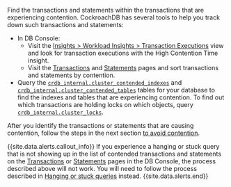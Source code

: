 Find the transactions and statements within the transactions that are experiencing contention. CockroachDB has several tools to help you track down such transactions and statements:

* In DB Console:
  - Visit the [Insights > Workload Insights > Transaction Executions](ui-insights-page.html) view and look for transaction executions with the High Contention Time insight.
  - Visit the [Transactions](ui-transactions-page.html) and [Statements](ui-statements-page.html) pages and sort transactions and statements by contention.
* Query the [`crdb_internal.cluster_contended_indexes`](crdb-internal.html#cluster_contended_indexes) and [`crdb_internal.cluster_contended_tables`](crdb-internal.html#cluster_contended_tables) tables for your database to find the indexes and tables that are experiencing contention. To find out which transactions are holding locks on which objects, query [`crdb_internal.cluster_locks`](crdb-internal.html#cluster_locks).

After you identify the transactions or statements that are causing contention, follow the steps in the next section [to avoid contention](performance-best-practices-overview.html#avoid-transaction-contention).

{{site.data.alerts.callout_info}}
If you experience a hanging or stuck query that is not showing up in the list of contended transactions and statements on the [Transactions](ui-transactions-page.html) or [Statements](ui-statements-page.html) pages in the DB Console, the process described above will not work.  You will need to follow the process described in [Hanging or stuck queries](query-behavior-troubleshooting.html#hanging-or-stuck-queries) instead.
{{site.data.alerts.end}}
